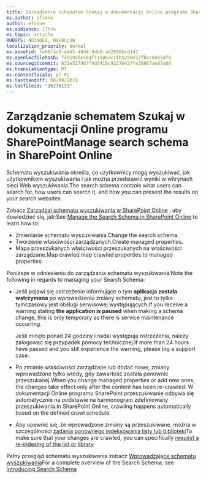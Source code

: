 ```yaml
---
title: Zarządzanie schematem Szukaj w dokumentacji Online programu SharePoint
ms.author: efrene
author: efrene
ms.audience: ITPro
ms.topic: article
ROBOTS: NOINDEX, NOFOLLOW
localization_priority: Normal
ms.assetid: fe00f4c0-44d5-49d4-9db0-a62698bcd1d1
ms.openlocfilehash: f49195bec64f115063ccfb5256e27fbecd4a54f6
ms.sourcegitcommit: 631e527967f4d641bc9227642ffe38967ae87a00
ms.translationtype: MT
ms.contentlocale: pl-PL
ms.lasthandoff: 08/09/2019
ms.locfileid: "36270131"
---
```

# <a name="manage-search-schema-in-sharepoint-online"></a><span data-ttu-id="1d1b3-102">Zarządzanie schematem Szukaj w dokumentacji Online programu SharePoint</span><span class="sxs-lookup"><span data-stu-id="1d1b3-102">Manage search schema in SharePoint Online</span></span>

<span data-ttu-id="1d1b3-103">Schematu wyszukiwania określa, co użytkownicy mogą wyszukiwać, jak użytkownikom wyszukiwania i jak można przedstawić wyniki w witrynach sieci Web wyszukiwania.</span><span class="sxs-lookup"><span data-stu-id="1d1b3-103">The search schema controls what users can search for, how users can search it, and how you can present the results on your search websites.</span></span> 

<span data-ttu-id="1d1b3-104">Zobacz [Zarządzaj schematu wyszukiwania w SharePoint Online](https://docs.microsoft.com/sharepoint/manage-search-schema) , aby dowiedzieć się, jak:</span><span class="sxs-lookup"><span data-stu-id="1d1b3-104">See [Manage the Search Schema in SharePoint Online](https://docs.microsoft.com/sharepoint/manage-search-schema) to learn how to:</span></span> 
- <span data-ttu-id="1d1b3-105">Zmienianie schematu wyszukiwania.</span><span class="sxs-lookup"><span data-stu-id="1d1b3-105">Change the search schema.</span></span>
- <span data-ttu-id="1d1b3-106">Tworzenie właściwości zarządzanych.</span><span class="sxs-lookup"><span data-stu-id="1d1b3-106">Create managed properties.</span></span>
- <span data-ttu-id="1d1b3-107">Mapa przeszukanych właściwości przeszukanych na właściwości zarządzane.</span><span class="sxs-lookup"><span data-stu-id="1d1b3-107">Map crawled map crawled properties to managed properties.</span></span>

<span data-ttu-id="1d1b3-108">Poniższe w odniesieniu do zarządzania schematu wyszukiwania:</span><span class="sxs-lookup"><span data-stu-id="1d1b3-108">Note the following in regards to managing your Search Schema:</span></span>

- <span data-ttu-id="1d1b3-109">Jeśli pojawi się ostrzeżenie informujące o tym **aplikacja została wstrzymana** po wprowadzeniu zmiany schematu, jest to tylko tymczasowy jest obsługi serwisowej występujących.</span><span class="sxs-lookup"><span data-stu-id="1d1b3-109">If you receive a warning stating **the application is paused** when making a schema change, this is only temporary as there is service maintenance occurring.</span></span> 

    <span data-ttu-id="1d1b3-110">Jeśli minęło ponad 24 godziny i nadal występują ostrzeżenia, należy zalogować się przypadek pomocy technicznej.</span><span class="sxs-lookup"><span data-stu-id="1d1b3-110">If more than 24 hours have passed and you still experience the warning, please log a support case.</span></span>
- <span data-ttu-id="1d1b3-111">Po zmianie właściwości zarządzane lub dodać nowe, zmiany wprowadzone tylko wtedy, gdy zawartość została ponownie przeszukanej.</span><span class="sxs-lookup"><span data-stu-id="1d1b3-111">When you change managed properties or add new ones, the changes take effect only after the content has been re-crawled.</span></span> <span data-ttu-id="1d1b3-112">W dokumentacji Online programu SharePoint przeszukiwanie odbywa się automatycznie na podstawie na harmonogram zdefiniowany przeszukiwania.</span><span class="sxs-lookup"><span data-stu-id="1d1b3-112">In SharePoint Online, crawling happens automatically based on the defined crawl schedule.</span></span>
- <span data-ttu-id="1d1b3-113">Aby upewnić się, że wprowadzone zmiany są przeszukiwane, można w szczególności [żądania ponownego indeksowania listy lub biblioteki](https://docs.microsoft.com/sharepoint/manage-search-schema#request-re-indexing-of-a-document-library-or-list)</span><span class="sxs-lookup"><span data-stu-id="1d1b3-113">To make sure that your changes are crawled, you can specifically [request a re-indexing of the list or library](https://docs.microsoft.com/sharepoint/manage-search-schema#request-re-indexing-of-a-document-library-or-list)</span></span> 

<span data-ttu-id="1d1b3-114">Pełny przegląd schematu wyszukiwania zobacz [Wprowadzające schematu wyszukiwania](https://blogs.technet.microsoft.com/tothesharepoint/2012/11/25/introducing-search-schema-for-sharepoint-2013/)</span><span class="sxs-lookup"><span data-stu-id="1d1b3-114">For a complete overview of the Search Schema, see [Introducing Search Schema](https://blogs.technet.microsoft.com/tothesharepoint/2012/11/25/introducing-search-schema-for-sharepoint-2013/)</span></span> 


